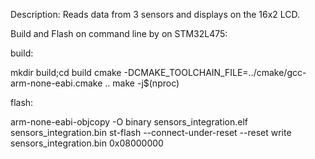Description: Reads data from 3 sensors and displays on the 16x2 LCD.

Build and Flash on command line by on STM32L475:

build:

mkdir build;cd build
cmake -DCMAKE_TOOLCHAIN_FILE=../cmake/gcc-arm-none-eabi.cmake ..
make -j$(nproc)

flash:

arm-none-eabi-objcopy -O binary sensors_integration.elf sensors_integration.bin
st-flash --connect-under-reset --reset write sensors_integration.bin 0x08000000
